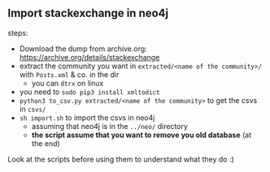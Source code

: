 ## Import stackexchange in neo4j

steps:

- Download the dump from archive.org: https://archive.org/details/stackexchange
- extract the community you want in `extracted/<name of the community>/` with `Posts.xml` & co. in the dir
   - you can `dtrx` on linux
- you need to `sudo pip3 install xmltodict`
- `python3 to_csv.py extracted/<name of the community>` to get the csvs in `csvs/`
- `sh import.sh` to import the csvs in neo4j
   - assuming that neo4j is in the `../neo/` directory
   - **the script assume that you want to remove you old database** (at the end)

Look at the scripts before using them to understand what they do :)
